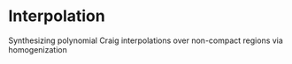 # Interpolation
Synthesizing polynomial Craig interpolations over non-compact regions via homogenization 
